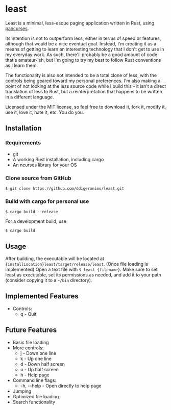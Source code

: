 # least

Least is a minimal, less-esque paging application written in Rust, using [pancurses](https://crates.io/crates/pancurses).

Its intention is not to outperform less, either in terms of speed or features, although that would be a nice eventual goal. Instead, I'm creating it as a means of getting to learn an interesting technology that I don't get to use in my everyday work. As such, there'll probably be a good amount of code that's amateur-ish, but I'm going to try my best to follow Rust conventions as I learn them.

The functionality is also not intended to be a total clone of less, with the controls being geared toward my personal preferences. I'm also making a point of not looking at the less source code while I build this - it isn't a direct translation of less to Rust, but a reinterpretation that happens to be written in a different language. 

Licensed under the MIT license, so feel free to download it, fork it, modify it, use it, love it, hate it, etc. You do you.

## Installation
### Requirements
- git
- A working Rust installation, including cargo
- An ncurses library for your OS

### Clone source from GitHub
    $ git clone https://github.com/ddigeronimo/least.git

### Build with cargo for personal use
    $ cargo build --release

For a development build, use
    
    $ cargo build

## Usage
After building, the executable will be located at `{installLocation}least/target/release/least`. (Once file loading is implemented) Open a text file with `$ least {filename}`. Make sure to set least as executable, set its permissions as needed, and add it to your path (consider copying it to a `~/bin` directory).

## Implemented Features
- Controls:
    - q - Quit

## Future Features
- Basic file loading
- More controls:
    - j - Down one line 
    - k - Up one line
    - d - Down half screen
    - u - Up half screen
    - h - Help page
- Command line flags:
    - -h, --help - Open directly to help page
- Jumping
- Optimized file loading
- Search functionality